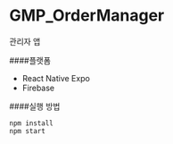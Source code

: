 # GMP_OrderManager

관리자 앱

####플랫폼
- React Native Expo
- Firebase

####실행 방법
```
npm install
npm start
```
